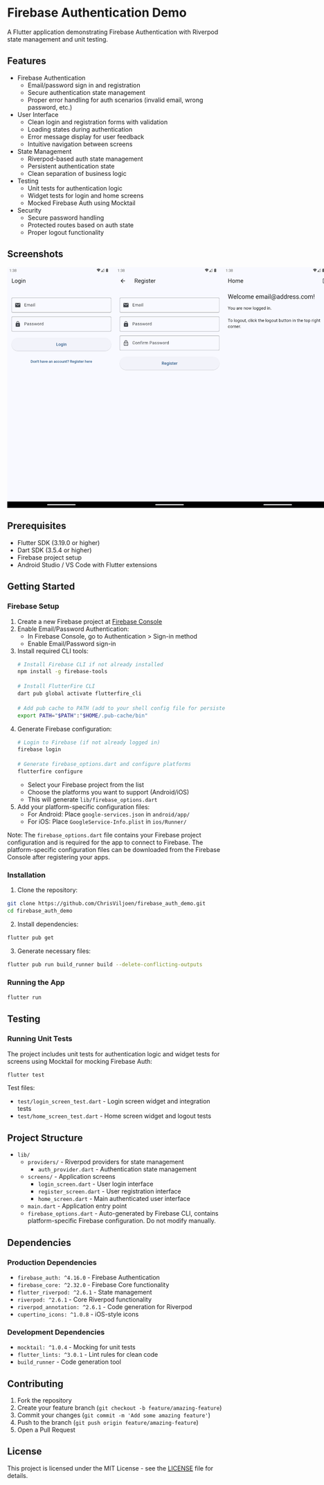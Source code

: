 # Firebase Authentication Demo

A Flutter application demonstrating Firebase Authentication with Riverpod state management and unit testing.

## Features

- Firebase Authentication
  - Email/password sign in and registration
  - Secure authentication state management
  - Proper error handling for auth scenarios (invalid email, wrong password, etc.)
- User Interface
  - Clean login and registration forms with validation
  - Loading states during authentication
  - Error message display for user feedback
  - Intuitive navigation between screens
- State Management
  - Riverpod-based auth state management
  - Persistent authentication state
  - Clean separation of business logic
- Testing
  - Unit tests for authentication logic
  - Widget tests for login and home screens
  - Mocked Firebase Auth using Mocktail
- Security
  - Secure password handling
  - Protected routes based on auth state
  - Proper logout functionality

## Screenshots

<div style="display: flex; justify-content: space-between;">
  <img src="assets/screenshots/login.png" width="250" alt="Login Screen">
  <img src="assets/screenshots/register.png" width="250" alt="Register Screen">
  <img src="assets/screenshots/home.png" width="250" alt="Home Screen">
</div>

## Prerequisites

- Flutter SDK (3.19.0 or higher)
- Dart SDK (3.5.4 or higher)
- Firebase project setup
- Android Studio / VS Code with Flutter extensions

## Getting Started

### Firebase Setup

1. Create a new Firebase project at [Firebase Console](https://console.firebase.google.com/)
2. Enable Email/Password Authentication:
   - In Firebase Console, go to Authentication > Sign-in method
   - Enable Email/Password sign-in
3. Install required CLI tools:
   ```bash
   # Install Firebase CLI if not already installed
   npm install -g firebase-tools
   
   # Install FlutterFire CLI
   dart pub global activate flutterfire_cli
   
   # Add pub cache to PATH (add to your shell config file for persistence)
   export PATH="$PATH":"$HOME/.pub-cache/bin"
   ```
4. Generate Firebase configuration:
   ```bash
   # Login to Firebase (if not already logged in)
   firebase login
   
   # Generate firebase_options.dart and configure platforms
   flutterfire configure
   ```
   - Select your Firebase project from the list
   - Choose the platforms you want to support (Android/iOS)
   - This will generate `lib/firebase_options.dart`
5. Add your platform-specific configuration files:
   - For Android: Place `google-services.json` in `android/app/`
   - For iOS: Place `GoogleService-Info.plist` in `ios/Runner/`
   
Note: The `firebase_options.dart` file contains your Firebase project configuration and is required for the app to connect to Firebase. The platform-specific configuration files can be downloaded from the Firebase Console after registering your apps.

### Installation

1. Clone the repository:
```bash
git clone https://github.com/ChrisViljoen/firebase_auth_demo.git
cd firebase_auth_demo
```
2. Install dependencies:
```bash
flutter pub get
```
3. Generate necessary files:
```bash
flutter pub run build_runner build --delete-conflicting-outputs
```

### Running the App

```bash
flutter run
```

## Testing

### Running Unit Tests

The project includes unit tests for authentication logic and widget tests for screens using Mocktail for mocking Firebase Auth:

```bash
flutter test
```

Test files:
- `test/login_screen_test.dart` - Login screen widget and integration tests
- `test/home_screen_test.dart` - Home screen widget and logout tests

## Project Structure

- `lib/`
  - `providers/` - Riverpod providers for state management
    - `auth_provider.dart` - Authentication state management
  - `screens/` - Application screens
    - `login_screen.dart` - User login interface
    - `register_screen.dart` - User registration interface
    - `home_screen.dart` - Main authenticated user interface
  - `main.dart` - Application entry point
  - `firebase_options.dart` - Auto-generated by Firebase CLI, contains platform-specific Firebase configuration. Do not modify manually.

## Dependencies

### Production Dependencies
- `firebase_auth: ^4.16.0` - Firebase Authentication
- `firebase_core: ^2.32.0` - Firebase Core functionality
- `flutter_riverpod: ^2.6.1` - State management
- `riverpod: ^2.6.1` - Core Riverpod functionality
- `riverpod_annotation: ^2.6.1` - Code generation for Riverpod
- `cupertino_icons: ^1.0.8` - iOS-style icons

### Development Dependencies
- `mocktail: ^1.0.4` - Mocking for unit tests
- `flutter_lints: ^3.0.1` - Lint rules for clean code
- `build_runner` - Code generation tool

## Contributing

1. Fork the repository
2. Create your feature branch (`git checkout -b feature/amazing-feature`)
3. Commit your changes (`git commit -m 'Add some amazing feature'`)
4. Push to the branch (`git push origin feature/amazing-feature`)
5. Open a Pull Request

## License

This project is licensed under the MIT License - see the [LICENSE](LICENSE) file for details.